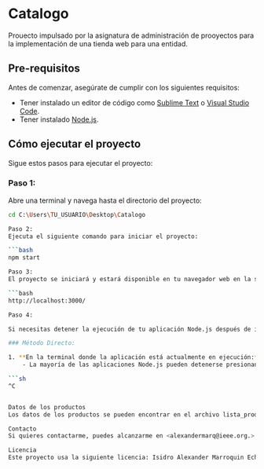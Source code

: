 # Catalogo

Prouecto impulsado por la asignatura de administración de prooyectos para la implementación de una tienda web para una entidad.

## Pre-requisitos

Antes de comenzar, asegúrate de cumplir con los siguientes requisitos:
* Tener instalado un editor de código como [Sublime Text](https://www.sublimetext.com/) o [Visual Studio Code](https://code.visualstudio.com/).
* Tener instalado [Node.js](https://nodejs.org/).

## Cómo ejecutar el proyecto

Sigue estos pasos para ejecutar el proyecto:

### Paso 1:

Abre una terminal y navega hasta el directorio del proyecto:

```bash
cd C:\Users\TU_USUARIO\Desktop\Catalogo

Paso 2:
Ejecuta el siguiente comando para iniciar el proyecto:

```bash
npm start

Paso 3:
El proyecto se iniciará y estará disponible en tu navegador web en la siguiente dirección:

```bash
http://localhost:3000/

Paso 4:

Si necesitas detener la ejecución de tu aplicación Node.js después de iniciarla con `npm start`, sigue estos pasos:

### Método Directo:

1. **En la terminal donde la aplicación está actualmente en ejecución:**
    - La mayoría de las aplicaciones Node.js pueden detenerse presionando `Ctrl + C` en la terminal o consola activa. Esto interrumpirá el proceso actual enviando una señal SIGINT.

```sh
^C


Datos de los productos
Los datos de los productos se pueden encontrar en el archivo lista_productos.js, el cual está ubicado en la carpeta src.

Contacto
Si quieres contactarme, puedes alcanzarme en <alexandermarq@ieee.org.>

Licencia
Este proyecto usa la siguiente licencia: Isidro Alexander Marroquin Echeverria..